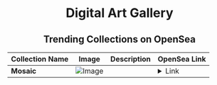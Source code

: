 <div align="center">

# Digital Art Gallery

## Trending Collections on OpenSea

| Collection Name                       | Image                                                                                     | Description                       | OpenSea Link                                                                                          |
|---------------------------------------|-------------------------------------------------------------------------------------------|-----------------------------------|--------------------------------------------------------------------------------------------------------|
| **Mosaic** | ![Image](https://raw.seadn.io/files/5e45dfc2f895f82e98a67454b6a7fcdf.svg?w=200&auto=format) |  | <details><summary>Link</summary>[Mosaic](https://opensea.io/collection/mosaic-72)</details> |

</div>